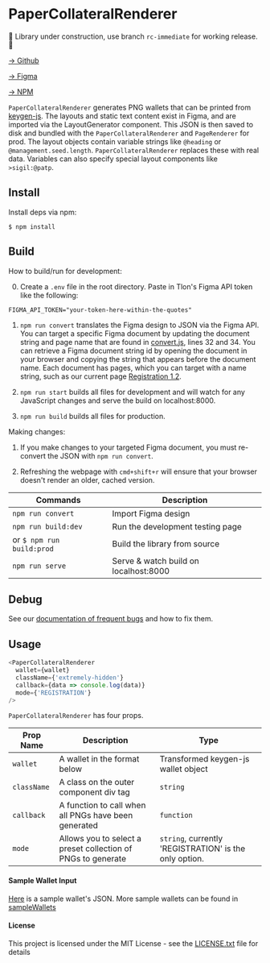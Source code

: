 # PaperCollateralRenderer

🚧 Library under construction, use branch `rc-immediate` for working release. 🚧

[→ Github](https://github.com/urbit/PaperCollateralRenderer)

[→ Figma](https://www.figma.com/file/a4u6jBsdTgiXcrDGW61q5ngY/Tlon-Paper-Wallet-v1.2?node-id=574%3A0)

[→ NPM](https://www.npmjs.com/package/urbit-paper-collateral-renderer)

`PaperCollateralRenderer` generates PNG wallets that can be printed from [keygen-js](https://github.com/urbit/keygen-js). The layouts and static text content exist in Figma, and are imported via the LayoutGenerator component. This JSON is then saved to disk and bundled with the `PaperCollateralRenderer` and `PageRenderer` for prod. The layout objects contain variable strings like `@heading` or `@management.seed.length`. `PaperCollateralRenderer` replaces these with real data. Variables can also specify special layout components like `>sigil:@patp`.

## Install

Install deps via npm:

```
$ npm install
```

## Build

How to build/run for development:

0. Create a `.env` file in the root directory. Paste in Tlon's Figma API token like the following:

`FIGMA_API_TOKEN="your-token-here-within-the-quotes"`

1. `npm run convert` translates the Figma design to JSON via the Figma API. You can target a specific Figma document by updating the document string and page name that are found in [convert.js](https://github.com/urbit/PaperCollateralRenderer/blob/c51c80e0e5895142b41ef06d2d48de1357f328f6/convert.js#L32), lines 32 and 34. You can retrieve a Figma document string id by opening the document in your browser and copying the string that appears before the document name. Each document has pages, which you can target with a name string, such as our current page [Registration 1.2](https://www.figma.com/file/a4u6jBsdTgiXcrDGW61q5ngY/Tlon-Paper-Wallet-v1.2?node-id=574%3A0).

2. `npm run start` builds all files for development and will watch for any JavaScript changes and serve the build on localhost:8000.

3. `npm run build` builds all files for production.

Making changes:

1. If you make changes to your targeted Figma document, you must re-convert the JSON with `npm run convert`.

2. Refreshing the webpage with `cmd+shift+r` will ensure that your browser doesn't render an older, cached version.

| Commands                  | Description                           |
| ------------------------- | ------------------------------------- |
| `npm run convert`         | Import Figma design                   |
| `npm run build:dev`       | Run the development testing page      |
| or `$ npm run build:prod` | Build the library from source         |
| `npm run serve`           | Serve & watch build on localhost:8000 |

## Debug

See our [documentation of frequent bugs](docs/freq-bugs.md) and how to fix them.

## Usage

```js
<PaperCollateralRenderer
  wallet={wallet}
  className={'extremely-hidden'}
  callback={data => console.log(data)}
  mode={'REGISTRATION'}
/>
```

`PaperCollateralRenderer` has four props.

| Prop Name   | Description                                                  | Type                                                   |
| ----------- | ------------------------------------------------------------ | ------------------------------------------------------ |
| `wallet`    | A wallet in the format below                                 | Transformed keygen-js wallet object                    |
| `className` | A class on the outer component div tag                       | `string`                                               |
| `callback`  | A function to call when all PNGs have been generated         | `function`                                             |
| `mode`      | Allows you to select a preset collection of PNGs to generate | `string`, currently 'REGISTRATION' is the only option. |

#### Sample Wallet Input

[Here](docs/sample-wallet.json) is a sample wallet's JSON. More sample wallets can be found in [sampleWallets](preview/dist/js/sampleWallets)

#### License

This project is licensed under the MIT License - see the [LICENSE.txt](docs/LICENSE.txt) file for details

